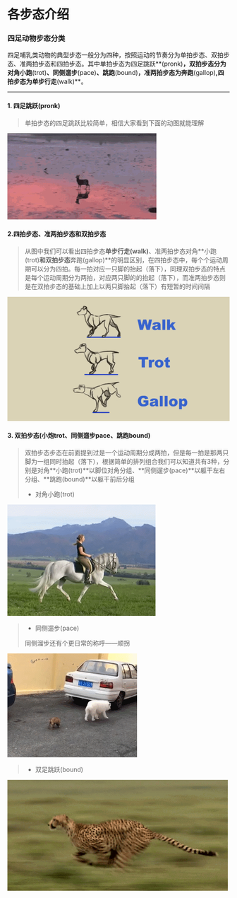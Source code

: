# 各步态介绍 

### 四足动物步态分类

四足哺乳类动物的典型步态一般分为四种，按照运动的节奏分为单拍步态、双拍步态、准两拍步态和四拍步态。其中单拍步态为四足跳跃**(pronk)**，双拍步态分为对角小跑**(trot)**、同侧遛步**(pace)**、跳跑**(bound)**，准两拍步态为奔跑**(gallop)**,四拍步态为单步行走**(walk)**。

------


#### 1. 四足跳跃(pronk)
>
> 单拍步态的四足跳跃比较简单，相信大家看到下面的动图就能理解

![](/pic/ch7/7.4.2/pronk.gif)


#### 2.四拍步态、准两拍步态和双拍步态
>
> 从图中我们可以看出四拍步态**单步行走(walk)**、准两拍步态对角**小跑(trot)**和双拍步态**奔跑(gallop)**的明显区别，在四拍步态中，每个个运动周期可以分为四拍。每一拍对应一只脚的抬起（落下），同理双拍步态的特点是每个运动周期分为两拍，对应两只脚的的抬起（落下），而准两拍步态则是在双拍步态的基础上加上以两只脚抬起（落下）有短暂的时间间隔

![](/pic/ch7/7.4.2/dog.gif)


#### 3. 双拍步态(小炮trot、同侧遛步pace、跳跑bound)
>
> 双拍步态步态在前面提到过是一个运动周期分成两拍，但是每一拍是那两只脚为一组同时抬起（落下），根据简单的排列组合我们可以知道共有3种，分别是对角**小跑(trot)**以脚位对角分组、**同侧遛步(pace)**以躯干左右分组、**跳跑(bound)**以躯干前后分组
>
>-  对角小跑(trot)

  ![](/pic/ch7/7.4.2/trot.gif)

>- 同侧遛步(pace)
>
> 同侧溜步还有个更日常的称呼——顺拐

  ![](/pic/ch7/7.4.2/pace.gif)

>- 双足跳跃(bound)

  ![](/pic/ch7/7.4.2/bound.gif)


